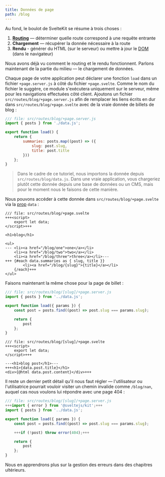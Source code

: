 ```yaml
---
title: Données de page
path: /blog
---
```


Au fond, le boulot de SvelteKit se résume à trois choses :

1. **<span class="vo">[Routing](PUBLIC_SVELTE_SITE_URL/docs/web#routing)</span>** — déterminer quelle route correspond à une requête entrante
2. **Chargement** — récupérer la donnée nécessaire à la route
3. **Rendu** - générer du HTML (sur le serveur) ou mettre à jour le <span class="vo">[DOM](PUBLIC_SVELTE_SITE_URL/docs/web#dom)</span> (dans le navigateur)

Nous avons déjà vu comment le routing et le rendu fonctionnent. Parlons maintenant de la partie du milieu — le chargement de données.

Chaque page de votre application peut déclarer une fonction `load` dans un fichier `+page.server.js` à côté du fichier `+page.svelte`. Comme le nom du fichier le suggère, ce module s'exécutera uniquement sur le serveur, même pour les navigations effectuées côté client. Ajoutons un fichier `src/routes/blog/+page.server.js` afin de remplacer les liens écrits en dur dans `src/routes/blog/+page.svelte` avec de la vraie donnée de billets de blog :

```js
/// file: src/routes/blog/+page.server.js
import { posts } from './data.js';

export function load() {
	return {
		summaries: posts.map((post) => ({
			slug: post.slug,
			title: post.title
		}))
	};
}
```

> Dans le cadre de ce tutoriel, nous importons la donnée depuis `src/routes/blog/data.js`. Dans une vraie application, vous chargeriez plutôt cette donnée depuis une base de données ou un CMS, mais pour le moment nous le faisons de cette manière.

Nous pouvons accéder à cette donnée dans `src/routes/blog/+page.svelte` via la <span class="vo">[prop](PUBLIC_SVELTE_SITE_URL/docs/sveltejs#props)</span> `data` :

```svelte
/// file: src/routes/blog/+page.svelte
+++<script>
	export let data;
</script>+++

<h1>blog</h1>

<ul>
---	<li><a href="/blog/one">one</a></li>
	<li><a href="/blog/two">two</a></li>
	<li><a href="/blog/three">three</a></li>---
+++	{#each data.summaries as { slug, title }}
		<li><a href="/blog/{slug}">{title}</a></li>
	{/each}+++
</ul>
```

Faisons maintenant la même chose pour la page de billet :

```js
/// file: src/routes/blog/[slug]/+page.server.js
import { posts } from '../data.js';

export function load({ params }) {
	const post = posts.find((post) => post.slug === params.slug);

	return {
		post
	};
}
```

```svelte
/// file: src/routes/blog/[slug]/+page.svelte
+++<script>
	export let data;
</script>+++

---<h1>blog post</h1>---
+++<h1>{data.post.title}</h1>
<div>{@html data.post.content}</div>+++
```

Il reste un dernier petit détail qu'il nous faut régler — l'utilisateur ou l'utilisatrice pourrait vouloir visiter un chemin invalide comme `/blog/nan`, auquel cas nous voulons lui répondre avec une page 404 :

```js
/// file: src/routes/blog/[slug]/+page.server.js
+++import { error } from '@sveltejs/kit';+++
import { posts } from '../data.js';

export function load({ params }) {
	const post = posts.find((post) => post.slug === params.slug);

	+++if (!post) throw error(404);+++

	return {
		post
	};
}
```

Nous en apprendrons plus sur la gestion des erreurs dans des chapitres ultérieurs.
